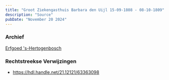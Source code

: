 ```yaml
---
title: "Groot Ziekengasthuis Barbara den Uijl 15-09-1808 - 08-10-1809"
description: "Source"
pubDate: "November 20 2024"
---
```


### Archief
[Erfgoed 's-Hertogenbosch](https://www.erfgoedshertogenbosch.nl/)

### Rechtstreekse Verwijzingen
- https://hdl.handle.net/21.12121/63363098